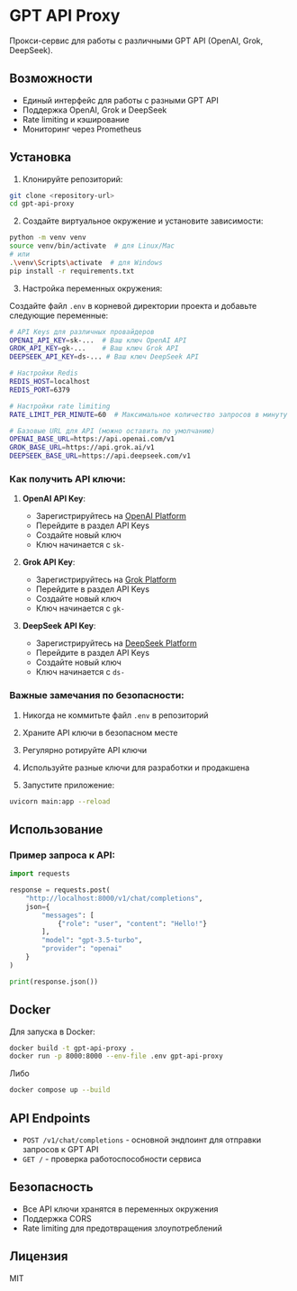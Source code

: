 # GPT API Proxy

Прокси-сервис для работы с различными GPT API (OpenAI, Grok, DeepSeek).

## Возможности

- Единый интерфейс для работы с разными GPT API
- Поддержка OpenAI, Grok и DeepSeek
- Rate limiting и кэширование
- Мониторинг через Prometheus

## Установка

1. Клонируйте репозиторий:
```bash
git clone <repository-url>
cd gpt-api-proxy
```

2. Создайте виртуальное окружение и установите зависимости:
```bash
python -m venv venv
source venv/bin/activate  # для Linux/Mac
# или
.\venv\Scripts\activate  # для Windows
pip install -r requirements.txt
```

3. Настройка переменных окружения:

Создайте файл `.env` в корневой директории проекта и добавьте следующие переменные:

```bash
# API Keys для различных провайдеров
OPENAI_API_KEY=sk-...  # Ваш ключ OpenAI API
GROK_API_KEY=gk-...    # Ваш ключ Grok API
DEEPSEEK_API_KEY=ds-... # Ваш ключ DeepSeek API

# Настройки Redis
REDIS_HOST=localhost
REDIS_PORT=6379

# Настройки rate limiting
RATE_LIMIT_PER_MINUTE=60  # Максимальное количество запросов в минуту

# Базовые URL для API (можно оставить по умолчанию)
OPENAI_BASE_URL=https://api.openai.com/v1
GROK_BASE_URL=https://api.grok.ai/v1
DEEPSEEK_BASE_URL=https://api.deepseek.com/v1
```

### Как получить API ключи:

1. **OpenAI API Key**:
   - Зарегистрируйтесь на [OpenAI Platform](https://platform.openai.com)
   - Перейдите в раздел API Keys
   - Создайте новый ключ
   - Ключ начинается с `sk-`

2. **Grok API Key**:
   - Зарегистрируйтесь на [Grok Platform](https://grok.ai)
   - Перейдите в раздел API Keys
   - Создайте новый ключ
   - Ключ начинается с `gk-`

3. **DeepSeek API Key**:
   - Зарегистрируйтесь на [DeepSeek Platform](https://deepseek.com)
   - Перейдите в раздел API Keys
   - Создайте новый ключ
   - Ключ начинается с `ds-`

### Важные замечания по безопасности:

1. Никогда не коммитьте файл `.env` в репозиторий
2. Храните API ключи в безопасном месте
3. Регулярно ротируйте API ключи
4. Используйте разные ключи для разработки и продакшена

4. Запустите приложение:
```bash
uvicorn main:app --reload
```

## Использование

### Пример запроса к API:

```python
import requests

response = requests.post(
    "http://localhost:8000/v1/chat/completions",
    json={
        "messages": [
            {"role": "user", "content": "Hello!"}
        ],
        "model": "gpt-3.5-turbo",
        "provider": "openai"
    }
)

print(response.json())
```

## Docker

Для запуска в Docker:

```bash
docker build -t gpt-api-proxy .
docker run -p 8000:8000 --env-file .env gpt-api-proxy
```


Либо
```bash
docker compose up --build
```

## API Endpoints

- `POST /v1/chat/completions` - основной эндпоинт для отправки запросов к GPT API
- `GET /` - проверка работоспособности сервиса

## Безопасность

- Все API ключи хранятся в переменных окружения
- Поддержка CORS
- Rate limiting для предотвращения злоупотреблений

## Лицензия

MIT 